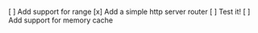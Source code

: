 [ ] Add support for range
[x] Add a simple http server router
[ ] Test it!
[ ] Add support for memory cache
